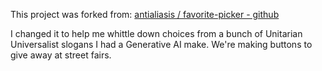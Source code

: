 This project was forked from: <a href="https://github.com/antialiasis/favorite-picker">antialiasis / favorite-picker - github</a>

I changed it to help me whittle down choices from a bunch of Unitarian Universalist slogans I had a Generative AI make. We're making buttons to give away at street fairs.
